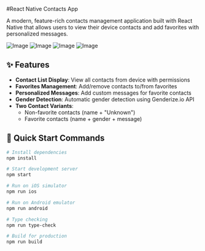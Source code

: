 #React Native Contacts App

A modern, feature-rich contacts management application built with React Native that allows users to view their device contacts and add favorites with personalized messages.

![Image](https://github.com/user-attachments/assets/bac6ab3a-5790-47dd-a8cb-bbd52497592d)
![Image](https://github.com/user-attachments/assets/eb016afc-4a2e-4f01-b8f4-556eeba393e5)
![Image](https://github.com/user-attachments/assets/36b85223-7649-4ccf-9ac4-d6cf96bcf885)
![Image](https://github.com/user-attachments/assets/9b9791e3-f3d1-4e9b-98c6-cf3d8cbd333f)


## ✨ Features
- **Contact List Display**: View all contacts from device with permissions
- **Favorites Management**: Add/remove contacts to/from favorites
- **Personalized Messages**: Add custom messages for favorite contacts
- **Gender Detection**: Automatic gender detection using Genderize.io API
- **Two Contact Variants**: 
  - Non-favorite contacts (name + "Unknown")
  - Favorite contacts (name + gender + message)

## 🎯 Quick Start Commands

```bash
# Install dependencies
npm install

# Start development server
npm start

# Run on iOS simulator
npm run ios

# Run on Android emulator
npm run android

# Type checking
npm run type-check

# Build for production
npm run build
```